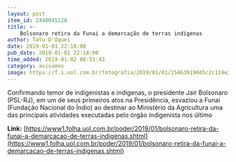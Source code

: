 ```yaml
---
layout: post
item_id: 2440045128
title: >-
    Bolsonaro retira da Funai a demarcação de terras indígenas
author: Tatu D'Oquei
date: 2019-01-01 22:18:00
pub_date: 2019-01-01 22:18:00
time_added: 2019-01-02 08:51:43
category: avisamos
image: https://f.i.uol.com.br/fotografia/2019/01/01/15463919665c2c119e26655_1546391966_3x2_rt.jpg
---
```


Confirmando temor de indigenistas e indígenas, o presidente Jair Bolsonaro (PSL-RJ), em um de seus primeiros atos na Presidência, esvaziou a Funai (Fundação Nacional do Índio) ao destinar ao Ministério da Agricultura uma das principais atividades executadas pelo órgão indigenista nos último

**Link:** [https://www1.folha.uol.com.br/poder/2019/01/bolsonaro-retira-da-funai-a-demarcacao-de-terras-indigenas.shtml](https://www1.folha.uol.com.br/poder/2019/01/bolsonaro-retira-da-funai-a-demarcacao-de-terras-indigenas.shtml)

